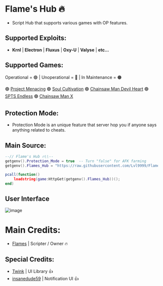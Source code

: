 # Flame's Hub 🔥

- Script Hub that supports various games with OP features.

## Supported Exploits:

- **Krnl** | **Electron** | **Fluxus** | **Oxy-U** | **Valyse** | **etc...**

## Supported Games:

Operational = 🟢 | Unoperational = 🔴 | In Maintenance = 🟠

🟢 [Project Menacing](https://www.roblox.com/games/5910449407/Project-Menacing)
🟢 [Soul Cultivation](https://www.roblox.com/games/12454097560/Soul-Cultivation)
🟢 [Chainsaw Man Devil Heart](https://www.roblox.com/games/11345435986/Chainsaw-Man-Devils-Heart)
🟢 [SPTS Endless](https://www.roblox.com/games/12603365593/SPTS-Endless)
🟢 [Chainsaw Man X](https://www.roblox.com/games/13566086428/KATANA-DEVIL-Chainsaw-Man-X)

## Protection Mode:
- Protection Mode is an unique feature that server hop you if anyone says anything related to cheats.

## Main Source:

```lua
--// Flame's Hub 🔥\\--
getgenv().Protection_Mode = true  -- Turn "false" for AFK farming
getgenv().Flames_Hub = "https://raw.githubusercontent.com/Lvl9999/Flames/main/Source";

pcall(function()
    loadstring(game:HttpGet(getgenv().Flames_Hub))();
end)
```

## User Interface
![image](https://github.com/Lvl9999/Flames/assets/123672448/9250a851-734c-4862-8b99-6506443c307a)

# Main Credits:
- [Flames](https://discord.com/users/656455297979908106) | Scripter / Owner 🔥

## Special Credits:
- [Twink](https://v3rmillion.net/member.php?action=profile&uid=1078854) | UI Library 👍
- [insanedude59](https://github.com/insanedude59) | Notification UI 👍
